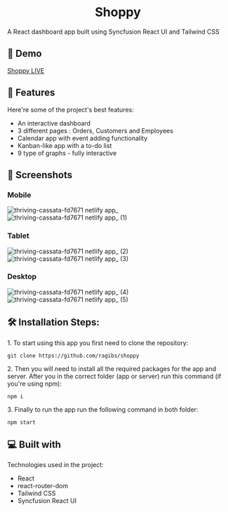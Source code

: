 <h1 align="center" id="title">Shoppy</h1>

<p id="description">A React dashboard app built using Syncfusion React UI and Tailwind CSS</p>

 <h2>🚀 Demo</h2>


[Shoppy LIVE](https://638e5b0beae3360609f116a2--thriving-cassata-fd7671.netlify.app/)

  
<h2>🧐 Features</h2>

Here're some of the project's best features:

*   An interactive dashboard
*   3 different pages : Orders, Customers and Employees
*   Calendar app with event adding functionality
*   Kanban-like app with a to-do list
*   9 type of graphs - fully interactive

<h2>📸  Screenshots</h2>

### Mobile

![thriving-cassata-fd7671 netlify app_](https://user-images.githubusercontent.com/108539627/205742898-3127d379-2fc2-4878-8ab4-2b2c84af5054.png)
![thriving-cassata-fd7671 netlify app_ (1)](https://user-images.githubusercontent.com/108539627/205742907-59d3b7e6-8666-4f49-86a7-dec5047c66f4.png)



### Tablet

![thriving-cassata-fd7671 netlify app_ (2)](https://user-images.githubusercontent.com/108539627/205742926-445c5c7e-aac4-4e74-93f9-8f3ce73034e2.png)
![thriving-cassata-fd7671 netlify app_ (3)](https://user-images.githubusercontent.com/108539627/205742937-a4cf23cf-dff4-4d7a-bc64-ee2913560e51.png)


### Desktop

![thriving-cassata-fd7671 netlify app_ (4)](https://user-images.githubusercontent.com/108539627/205742980-d673ee2e-8015-49a7-90d7-0dd8d7c78de1.png)
![thriving-cassata-fd7671 netlify app_ (5)](https://user-images.githubusercontent.com/108539627/205742999-34dbebd8-9277-4573-bbf6-4b10ad34d026.png)


<h2>🛠️ Installation Steps:</h2>

<p>1. To start using this app you first need to clone the repository:</p>

```
git clone https://github.com/ragibs/shoppy
```

<p>2. Then you will need to install all the required packages for the app and server. After you in the correct folder (app or server) run this command (if you're using npm):</p>

```
npm i
```

<p>3. Finally to run the app run the following command in both folder:</p>

```
npm start
```

  
  
<h2>💻 Built with</h2>

Technologies used in the project:

*   React
*   react-router-dom
*   Tailwind CSS
*   Syncfusion React UI



